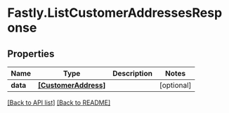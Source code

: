 # Fastly.ListCustomerAddressesResponse

## Properties

Name | Type | Description | Notes
------------ | ------------- | ------------- | -------------
**data** | [**[CustomerAddress]**](CustomerAddress.md) |  | [optional] 


[[Back to API list]](../../README.md#endpoints) [[Back to README]](../../README.md)
